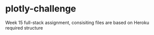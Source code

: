 # plotly-challenge
Week 15 full-stack assignment, consisiting files are based on Heroku required structure
